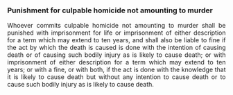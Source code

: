 ### Punishment for culpable homicide not amounting to murder
<div style="text-align: justify">

Whoever commits culpable homicide not amounting to murder shall be punished with imprisonment for life or imprisonment of either description for a term which may extend to ten years, and shall also be liable to fine if the act by which the death is caused is done with the intention of causing death or of causing such bodily injury as is likely to cause death; or with imprisonment of either description for a term which may extend to ten years; or with a fine, or with both, if the act is done with the knowledge that it is likely to cause death but without any intention to cause death or to cause such bodily injury as is likely to cause death.

</div>
